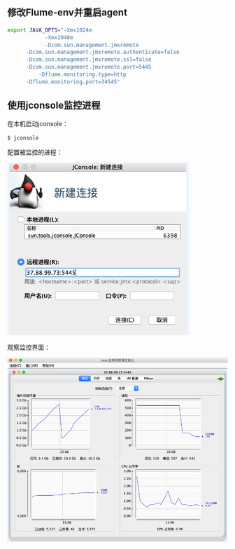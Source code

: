 ## 修改Flume-env并重启agent

```sh
export JAVA_OPTS="-Xms1024m 
			-Xmx2048m 
			-Dcom.sun.management.jmxremote 
      -Dcom.sun.management.jmxremote.authenticate=false 
      -Dcom.sun.management.jmxremote.ssl=false
      -Dcom.sun.management.jmxremote.port=5445
		  -Dflume.monitoring.type=http 
      -Dflume.monitoring.port=34545"
```

## 使用jconsole监控进程

在本机启动jconsole：

```sh
$ jconsole
```

配置被监控的进程：

![](../images/8B95D9FA-41AD-A949-B753-FF96173972EC.png)

观察监控界面：

<img src="../images/B29D8E1F-8D64-2F4D-9568-0433BCA5391D.png" style="zoom: 67%;" />